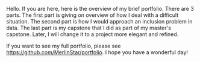 Hello. If you are here, here is the overview of my brief portfolio. There are 3 parts.
The first part is giving on overview of how I deal with a difficult situation.
The second part is how I would approach an inclusion problem in data. 
The last part is my capstone that I did as part of my master's capstone. Later, I will change it to a project more elegant and refined.

If you want to see my full portfolio, please see https://github.com/MerlinStar/portfolio. I hope you have a wonderful day!
